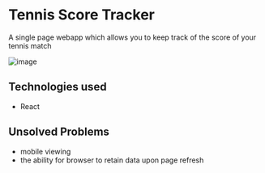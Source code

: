# Tennis Score Tracker

A single page webapp which allows you to keep track of the score of your tennis match 

![image](https://user-images.githubusercontent.com/80232795/124511370-938b9580-dd9b-11eb-8c8c-9baa5e104bf9.png)

## Technologies used

- React

## Unsolved Problems
- mobile viewing 
- the ability for browser to retain data upon page refresh
